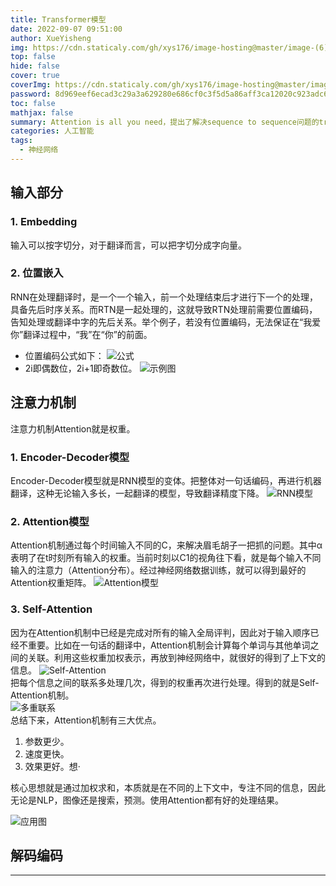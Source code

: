 ```yaml
---
title: Transformer模型
date: 2022-09-07 09:51:00
author: XueYisheng
img: https://cdn.staticaly.com/gh/xys176/image-hosting@master/image-(6).15298dmharts.webp
top: false
hide: false
cover: true
coverImg: https://cdn.staticaly.com/gh/xys176/image-hosting@master/image-(6).15298dmharts.webp
password: 8d969eef6ecad3c29a3a629280e686cf0c3f5d5a86aff3ca12020c923adc6c92
toc: false
mathjax: false
summary: Attention is all you need，提出了解决sequence to sequence问题的transformer模型，该文章使用全Attention的结构代替了LSTM，抛弃了之前传统的encoder-decoder模型必须结合CNN或者RNN的固有模式。
categories: 人工智能
tags:
  - 神经网络
---
```

## 输入部分
### 1. Embedding
输入可以按字切分，对于翻译而言，可以把字切分成字向量。 
### 2. 位置嵌入
RNN在处理翻译时，是一个一个输入，前一个处理结束后才进行下一个的处理，具备先后时序关系。而RTN是一起处理的，这就导致RTN处理前需要位置编码，告知处理或翻译中字的先后关系。举个例子，若没有位置编码，无法保证在“我爱你”翻译过程中，“我”在“你”的前面。
- 位置编码公式如下：
![公式](https://cdn.staticaly.com/gh/xys176/image-hosting@master/image.1nr5qo7msdb4.webp) 
- 2i即偶数位，2i+1即奇数位。
![示例图](https://cdn.staticaly.com/gh/xys176/image-hosting@master/image-(1).2705d9v11cu8.webp)
## 注意力机制
注意力机制Attention就是权重。
### 1. Encoder-Decoder模型
Encoder-Decoder模型就是RNN模型的变体。把整体对一句话编码，再进行机器翻译，这种无论输入多长，一起翻译的模型，导致翻译精度下降。
![RNN模型](https://cdn.staticaly.com/gh/xys176/image-hosting@master/image-(2).73yo6kne9mk0.webp)
### 2. Attention模型
Attention机制通过每个时间输入不同的C，来解决眉毛胡子一把抓的问题。其中α表明了在t时刻所有输入的权重。当前时刻以C1的视角往下看，就是每个输入不同输入的注意力（Attention分布）。经过神经网络数据训练，就可以得到最好的Attention权重矩阵。
![Attention模型](https://cdn.staticaly.com/gh/xys176/image-hosting@master/image-(3).4r8uil0s2ro0.webp)
### 3. Self-Attention
因为在Attention机制中已经是完成对所有的输入全局评判，因此对于输入顺序已经不重要。比如在一句话的翻译中，Attention机制会计算每个单词与其他单词之间的关联。利用这些权重加权表示，再放到神经网络中，就很好的得到了上下文的信息。
![Self-Attention](https://cdn.staticaly.com/gh/xys176/image-hosting@master/image-(4).41ueuk04f3q0.webp)
<br>把每个信息之间的联系多处理几次，得到的权重再次进行处理。得到的就是Self-Attention机制。   
![多重联系](https://cdn.staticaly.com/gh/xys176/image-hosting@master/image-(5).1hjqt24186m8.webp)
<br>总结下来，Attention机制有三大优点。
1. 参数更少。
2. 速度更快。
3. 效果更好。想·

核心思想就是通过加权求和，本质就是在不同的上下文中，专注不同的信息，因此无论是NLP，图像还是搜索，预测。使用Attention都有好的处理结果。

![应用图](https://cdn.staticaly.com/gh/xys176/image-hosting@master/image-(6).15298dmharts.webp)

## 解码编码 



___

